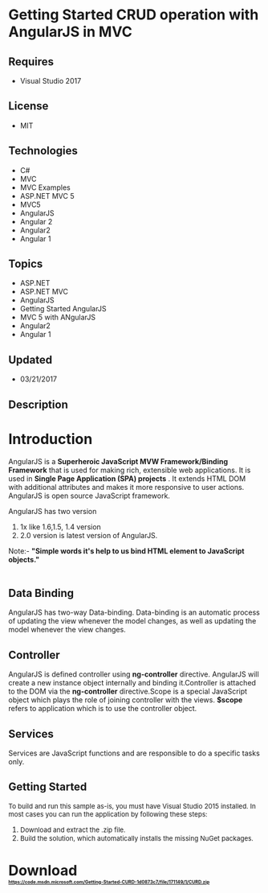 # Getting Started CRUD operation with AngularJS in MVC
## Requires
- Visual Studio 2017
## License
- MIT
## Technologies
- C#
- MVC
- MVC Examples
- ASP.NET MVC 5
- MVC5
- AngularJS
- Angular 2
- Angular2
- Angular 1
## Topics
- ASP.NET
- ASP.NET MVC
- AngularJS
- Getting Started AngularJS
- MVC 5 with ANgularJS
- Angular2
- Angular 1
## Updated
- 03/21/2017
## Description

<h1>Introduction</h1>
<p>AngularJS is a <strong>Superheroic JavaScript MVW Framework/Binding Framework</strong> that is used for making rich, extensible web applications. It is used in
<strong>Single Page Application (SPA) projects</strong> . It extends HTML DOM with additional attributes and makes it more responsive to user actions. AngularJS is open source JavaScript framework.</p>
<p>AngularJS has two version</p>
<ol>
<li>1x like 1.6,1.5, 1.4 version </li><li>2.0 version is latest version of AngularJS. </li></ol>
<p>Note:- <strong>&quot;Simple words it's help to us bind HTML element to JavaScript objects.&quot;</strong><br>
<br>
</p>
<h2>Data Binding</h2>
<p>AngularJS has two-way Data-binding. Data-binding is an automatic process of updating the view whenever the model changes, as well as updating the model whenever the view changes.</p>
<h2>Controller</h2>
<p>AngularJS is defined controller using <strong>ng-controller</strong> directive. AngularJS will create a new instance object internally and binding it.Controller is attached to the DOM via the
<strong>ng-controller</strong> directive.Scope is a special JavaScript object which plays the role of joining controller with the views.
<strong>$scope</strong> refers to application which is to use the controller object.</p>
<h2>Services</h2>
<p>Services are JavaScript functions and are responsible to do a specific tasks only.</p>
<h2>Getting Started</h2>
<p><span style="font-size:small">To build and run this sample as-is, you must have Visual Studio 2015 installed. In most cases you can run the application by following these steps:</span></p>
<ol>
<li><span style="font-size:small">Download and extract the .zip file.</span> </li><li><span style="font-size:small">Build the solution, which automatically installs the missing NuGet packages.</span>
</li></ol>
<h1><span>
<p class="endscriptcode">Download<br>
<span style="font-size:xx-small"><a href="https://code.msdn.microsoft.com/Getting-Started-CURD-1d0873c7/file/171149/1/CURD.zip">https://code.msdn.microsoft.com/Getting-Started-CURD-1d0873c7/file/171149/1/CURD.zip</a></span></p>
</span></h1>
<ul>
</ul>
